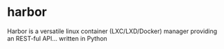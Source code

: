 # harbor
Harbor is a versatile linux container (LXC/LXD/Docker) manager providing an REST-ful API... written in Python
